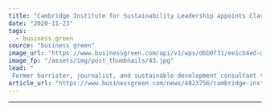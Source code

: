```yaml
---
title: "Cambridge Institute for Sustainability Leadership appoints Clare Shine as new director"
date: "2020-11-23"
tags: 
  - business green
source: "business green"
image_url: "https://www.businessgreen.com/api/v1/wps/d6b0f31/ee1cb4ed-d496-4fc9-b6e7-cfcc0ff101b2/3/Clare-Shine-cisl-185x114.jpg"
image_fp: "/assets/img/post_thumbnails/43.jpg"
lead: "
 Former barrister, journalist, and sustainable development consultant to take over the reins at influential green business institute from departing director Dame Polly Courtice ..."
article_url: "https://www.businessgreen.com/news/4023756/cambridge-institute-sustainability-leadership-appoints-clare-shine-director"
---
```


---
